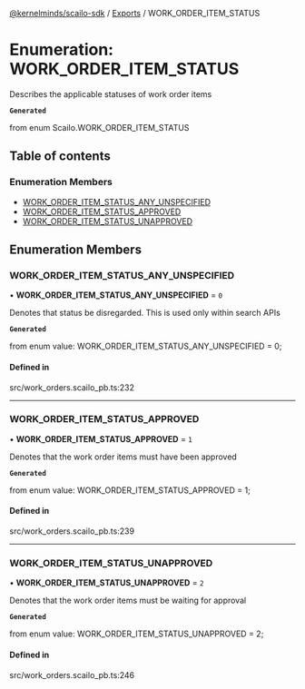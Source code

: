 [@kernelminds/scailo-sdk](../README.md) / [Exports](../modules.md) / WORK\_ORDER\_ITEM\_STATUS

# Enumeration: WORK\_ORDER\_ITEM\_STATUS

Describes the applicable statuses of work order items

**`Generated`**

from enum Scailo.WORK_ORDER_ITEM_STATUS

## Table of contents

### Enumeration Members

- [WORK\_ORDER\_ITEM\_STATUS\_ANY\_UNSPECIFIED](WORK_ORDER_ITEM_STATUS.md#work_order_item_status_any_unspecified)
- [WORK\_ORDER\_ITEM\_STATUS\_APPROVED](WORK_ORDER_ITEM_STATUS.md#work_order_item_status_approved)
- [WORK\_ORDER\_ITEM\_STATUS\_UNAPPROVED](WORK_ORDER_ITEM_STATUS.md#work_order_item_status_unapproved)

## Enumeration Members

### WORK\_ORDER\_ITEM\_STATUS\_ANY\_UNSPECIFIED

• **WORK\_ORDER\_ITEM\_STATUS\_ANY\_UNSPECIFIED** = ``0``

Denotes that status be disregarded. This is used only within search APIs

**`Generated`**

from enum value: WORK_ORDER_ITEM_STATUS_ANY_UNSPECIFIED = 0;

#### Defined in

src/work_orders.scailo_pb.ts:232

___

### WORK\_ORDER\_ITEM\_STATUS\_APPROVED

• **WORK\_ORDER\_ITEM\_STATUS\_APPROVED** = ``1``

Denotes that the work order items must have been approved

**`Generated`**

from enum value: WORK_ORDER_ITEM_STATUS_APPROVED = 1;

#### Defined in

src/work_orders.scailo_pb.ts:239

___

### WORK\_ORDER\_ITEM\_STATUS\_UNAPPROVED

• **WORK\_ORDER\_ITEM\_STATUS\_UNAPPROVED** = ``2``

Denotes that the work order items must be waiting for approval

**`Generated`**

from enum value: WORK_ORDER_ITEM_STATUS_UNAPPROVED = 2;

#### Defined in

src/work_orders.scailo_pb.ts:246
